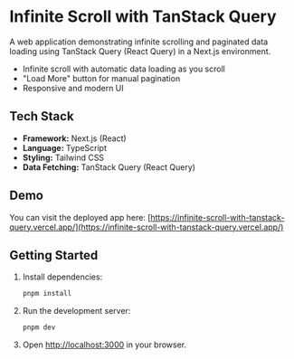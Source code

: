 # Infinite Scroll with TanStack Query

A web application demonstrating infinite scrolling and paginated data loading using TanStack Query (React Query) in a Next.js environment.

- Infinite scroll with automatic data loading as you scroll
- "Load More" button for manual pagination
- Responsive and modern UI

## Tech Stack

- **Framework:** Next.js (React)
- **Language:** TypeScript
- **Styling:** Tailwind CSS
- **Data Fetching:** TanStack Query (React Query)

## Demo

You can visit the deployed app here: [https://infinite-scroll-with-tanstack-query.vercel.app/](https://infinite-scroll-with-tanstack-query.vercel.app/)

## Getting Started

1. Install dependencies:
   ```sh
   pnpm install
   ```
2. Run the development server:
   ```sh
   pnpm dev
   ```
3. Open [http://localhost:3000](http://localhost:3000) in your browser.